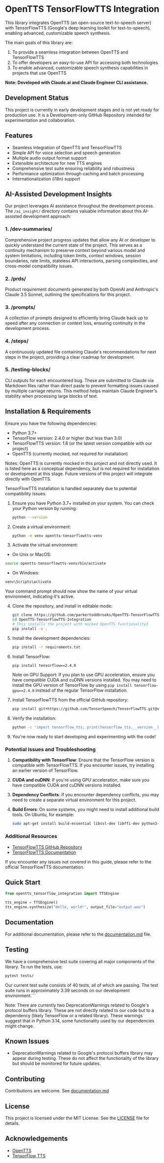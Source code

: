 # OpenTTS TensorFlowTTS Integration

This library integrates OpenTTS (an open-source text-to-speech server) with TensorFlowTTS (Google's deep learning toolkit for text-to-speech), enabling advanced, customizable speech synthesis.

The main goals of this library are:
1. To provide a seamless integration between OpenTTS and TensorFlowTTS
2. To offer developers an easy-to-use API for accessing both technologies
3. To enable advanced, customizable speech synthesis capabilities in projects that use OpenTTS

**Note: Developed with Claude.ai and Claude Engineer CLI assistance.**

## Development Status

This project is currently in early development stages and is not yet ready for production use. It is a Development-only GitHub Repository intended for experimentation and collaboration.

## Features

- Seamless integration of OpenTTS and TensorFlowTTS
- Simple API for voice selection and speech generation
- Multiple audio output format support
- Extensible architecture for new TTS engines
- Comprehensive test suite ensuring reliability and robustness
- Performance optimization through caching and batch processing
- Internationalization (i18n) support

## AI-Assisted Development Insights

Our project leverages AI assistance throughout the development process. The `/ai_insight/` directory contains valuable information about this AI-assisted development approach:

### 1. /dev-summaries/
Comprehensive project progress updates that allow any AI or developer to quickly understand the current state of the project. This serves as a continuity mechanism to preserve context beyond various model and system limitations, including token limits, context windows, session boundaries, rate limits, stateless API interactions, parsing complexities, and cross-model compatibility issues. 

### 2. /prds/
Product requirement documents generated by both OpenAI and Anthropic's Claude 3.5 Sonnet, outlining the specifications for this project.

### 3. /prompts/
A collection of prompts designed to efficiently bring Claude back up to speed after any connection or context loss, ensuring continuity in the development process.

### 4. /steps/
A continuously updated file containing Claude's recommendations for next steps in the project, providing a clear roadmap for development.

### 5. /testing-blocks/
CLI outputs for each encountered bug. These are submitted to Claude via Markdown files rather than direct paste to prevent formatting issues caused by multiple carriage returns. This method helps maintain Claude Engineer's stability when processing large blocks of text.

## Installation & Requirements

Ensure you have the following dependencies:
- Python 3.7+
- TensorFlow version: 2.4.0 or higher (but less than 3.0)
- TensorFlowTTS version: 1.8 (or the latest version compatible with our project)
- OpenTTS (currently mocked, not required for installation)

Notes: OpenTTS is currently mocked in this project and not directly used. It is listed here as a conceptual dependency, but is not required for installation or development at this stage. Future versions of this project will integrate directly with OpenTTS.

TensorFlowTTS installation is handled separately due to potential compatibility issues. 

1. Ensure you have Python 3.7+ installed on your system. You can check your Python version by running:
   ```bash
   python --version
   ```
2. Create a virtual environment:
   ```bash
   python -m venv opentts-tensorflowtts-venv
   ```   
3. Activate the virtual environment:
- On Unix or MacOS:
 ```bash
 source opentts-tensorflowtts-venv/bin/activate
 ```
- On Windows:
 ```bash
 venv\Scripts\activate
 ````
Your command prompt should now show the name of your virtual environment, indicating it's active.
   
4. Clone the repository, and install in editable mode:
   ```bash
   git clone https://github.com/parkertoddbrooks/OpenTTS-TensorFlowTTS-Integration.git
   cd OpenTTS-TensorFlowTTS-Integration
   # This installs the project with mocked OpenTTS functionality3 
   pip install -e .
   ```
5. Install the development dependencies:
   ```bash
   pip install -r requirements.txt
   ```   
6. Install TensorFlow:
   ```bash
   pip install tensorflow==2.4.0
   ```
   Note on GPU Support: If you plan to use GPU acceleration, ensure you have compatible CUDA and cuDNN versions installed. You may need to install the GPU version of TensorFlow by using `pip install tensorflow-gpu==2.4.0` instead of the regular TensorFlow installation.
   
7. Install TensorFlowTTS from the official GitHub repository:
   ```bash
   pip install git+https://github.com/TensorSpeech/TensorFlowTTS.git@v1.8
   ```
8. Verify the installation:
   ```bash
   python -c "import tensorflow_tts; print(tensorflow_tts.__version__)"
   ```
9. You're now ready to start developing and experimenting with the code!

### Potential Issues and Troubleshooting

1. **Compatibility with TensorFlow**: Ensure that the TensorFlow version is compatible with TensorFlowTTS. If you encounter issues, try installing an earlier version of TensorFlow.

2. **CUDA and cuDNN**: If you're using GPU acceleration, make sure you have compatible CUDA and cuDNN versions installed.

3. **Dependency Conflicts**: If you encounter dependency conflicts, you may need to create a separate virtual environment for this project.

4. **Build Errors**: On some systems, you might need to install additional build tools. On Ubuntu, for example:
   ```bash
   sudo apt-get install build-essential libssl-dev libffi-dev python3-dev
   ```
### Additional Resources

- [TensorFlowTTS GitHub Repository](https://github.com/TensorSpeech/TensorFlowTTS)
- [TensorFlowTTS Documentation](https://tensorspeech.github.io/TensorFlowTTS/)

If you encounter any issues not covered in this guide, please refer to the official TensorFlowTTS documentation.

## Quick Start

```python
from opentts_tensorflow_integration import TTSEngine

tts_engine = TTSEngine()
tts_engine.synthesize("Hello, world!", output_file="output.wav")
```

## Documentation

For additional documentation, please refer to the [documentation.md](documentation.md) file.

## Testing

We have a comprehensive test suite covering all major components of the library. To run the tests, use:

```bash
pytest tests/
```

Our current test suite consists of 40 tests, all of which are passing. The test suite runs in approximately 3.39 seconds on our development environment.```

Note: There are currently two DeprecationWarnings related to Google's protocol buffers library. These are not directly related to our code but to a dependency (likely TensorFlow or a related library). These warnings suggest that in Python 3.14, some functionality used by our dependencies might change.

## Known Issues

- DeprecationWarnings related to Google's protocol buffers library may appear during testing. These do not affect the functionality of the library but should be monitored for future updates.

## Contributing

Contributions are welcome. See [documentation.md](documentation.md)

## License

This project is licensed under the MIT License. See the [LICENSE](LICENSE) file for details.

## Acknowledgements

- [OpenTTS](https://github.com/synesthesiam/opentts)
- [TensorFlow TTS](https://github.com/TensorSpeech/TensorFlowTTS)
